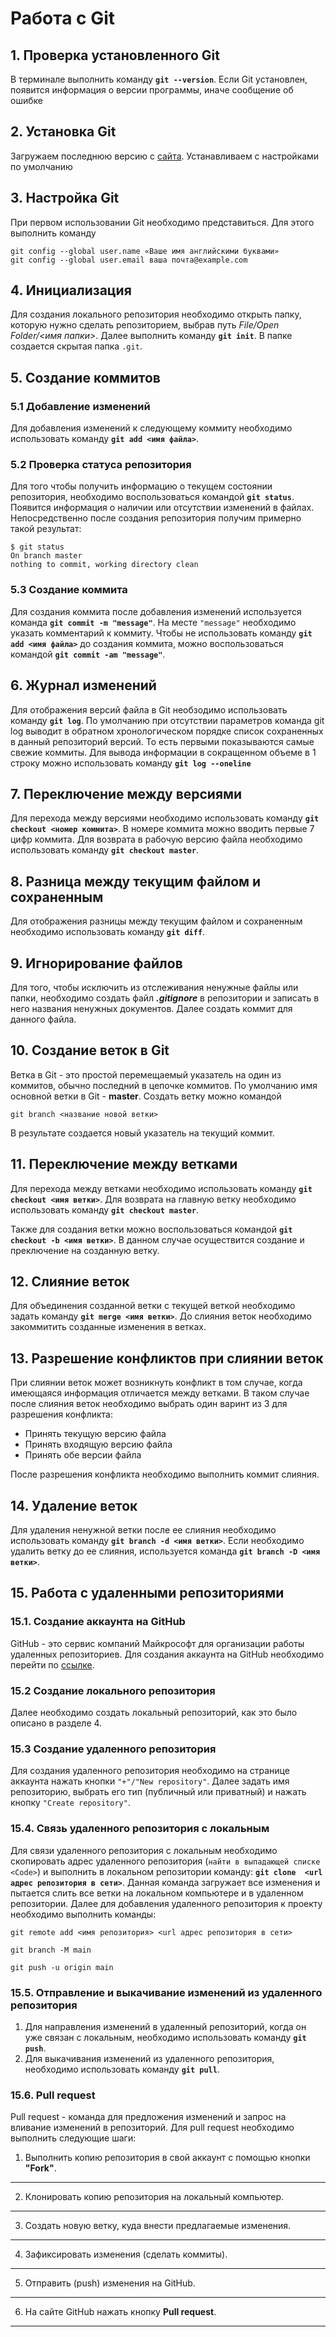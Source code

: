 # Работа с Git

## 1. Проверка установленного Git

В терминале выполнить команду **`git --version`**.
Если Git установлен, появится информация о версии программы, иначе сообщение об ошибке

## 2. Установка Git

Загружаем последнюю версию с [сайта](https://git-scm.com/downloads). Устанавливаем с настройками по умолчанию

## 3. Настройка Git
При первом использовании Git необходимо представиться. Для этого выполнить команду 
```
git config --global user.name «Ваше имя английскими буквами»
git config --global user.email ваша почта@example.com
```

## 4. Инициализация

Для создания локального репозитория необходимо открыть папку, которую нужно сделать репозиторием, выбрав путь *File/Open Folder/<имя папки>*. Далее выполнить команду **`git init`**. В папке создается скрытая папка  `.git`.

## 5. Создание коммитов

### 5.1 Добавление изменений

Для добавления изменений к следующему коммиту необходимо использовать команду **`git add <имя файла>`**.

### 5.2 Проверка статуса репозитория

Для того чтобы получить информацию о текущем состоянии репозитория, необходимо воспользоваться командой **`git status`**. Появится информация о наличии или отсутствии изменений в файлах.  Непосредственно после создания репозитория получим примерно такой результат: 
```
$ git status 
On branch master 
nothing to commit, working directory clean 
```

### 5.3 Создание коммита

Для создания коммита после добавления изменений используется команда  **`git commit -m "message"`**. На месте `"message"` необходимо указать комментарий к коммиту.
Чтобы не использовать команду **`git add <имя файла>`** до создания коммита, можно воспользоваться командой **`git commit -am "message"`**.

## 6. Журнал изменений

Для отображения версий файла в Git необзодимо использовать команду **`git log`**. По умолчанию при отсутствии параметров команда git log выводит в обратном хронологическом порядке список сохраненных в данный репозиторий версий. То есть первыми показываются самые свежие коммиты. Для вывода информации в сокращенном объеме в 1 строку можно использовать команду **`git log --oneline`**

## 7. Переключение между версиями

Для перехода между версиями необходимо использовать команду **`git checkout <номер коммита>`**. В номере коммита можно вводить первые 7 цифр коммита. Для возврата в рабочую версию файла необходимо использовать команду **`git checkout master`**.

## 8. Разница между текущим файлом и сохраненным

Для отображения разницы между текущим файлом и сохраненным необходимо использовать команду **`git diff`**.

## 9. Игнорирование файлов

Для того, чтобы исключить из отслеживания ненужные файлы или папки, необходимо создать файл ***.gitignore*** в репозитории и записать в него названия ненужных документов. Далее создать коммит для данного файла.


## 10. Создание веток в Git

Ветка в Git - это простой перемещаемый указатель на один из коммитов, обычно последний в цепочке коммитов.
По умолчанию имя основной ветки в Git - **master**.
Cоздать ветку можно командой 
```
git branch <название новой ветки>
```
В результате создается новый указатель на текущий коммит.

## 11. Переключение между ветками

Для перехода между ветками необходимо использовать команду **`git checkout <имя ветки>`**. Для возврата на главную ветку необходимо использовать команду **`git checkout master`**.

Также для создания ветки можно воспользоваться командой **`git checkout -b <имя ветки>`**. В данном случае осуществится создание и преключение на созданную ветку.

## 12. Слияние веток

Для объединения созданной ветки с текущей веткой необходимо задать команду **`git merge <имя ветки>`**. До слияния веток необходимо закоммитить созданные изменения в ветках.

## 13. Разрешение конфликтов при слиянии веток
При слиянии веток может возникнуть конфликт в том случае, когда имеющаяся информация отличается между ветками. В таком случае после слияния веток необходимо выбрать один варинт из 3 для разрешения конфликта: 
* Принять текущую версию файла
* Принять входящую версию файла
* Принять обе версии файла

После разрешения конфликта необходимо выполнить коммит слияния.

## 14. Удаление веток
Для удаления ненужной ветки после ее слияния необходимо использовать команду **`git branch -d <имя ветки>`**. Если необходимо удалить ветку до ее слияния, используется команда **`git branch -D <имя ветки>`**.

## 15. Работа с удаленными репозиториями

### 15.1. Создание аккаунта на GitHub

GitHub - это сервис компаний Майкрософт для организации работы удаленных репозиториев.
Для создания аккаунта на GitHub необходимо перейти по [ссылке](https://github.com/). 

### 15.2 Создание локального репозитория

Далее необходимо создать локальный репозиторий, как это было описано в разделе 4.

### 15.3 Создание удаленного репозитория

Для создания удаленного репозитория необходимо на странице аккаунта нажать кнопки `"+"/"New repository"`. Далее задать имя репозиторию, выбрать его тип (публичный или приватный) и нажать кнопку `"Create repository"`.

### 15.4. Связь удаленного репозитория с локальным

Для связи удаленного репозитория с локальным необходимо скопировать адрес удаленного репозитория (`найти в выпадающей списке <Code>`) и выполнить в локальном репозитории команду: **`git clone  <url адрес репозитория в сети>`**. Данная команда загружает все изменения и пытается слить все ветки на локальном компьютере и в удаленном репозитории.
Далее для добавления удаленного репозитория к проекту необходимо выполнить команды:
```
git remote add <имя репозитория> <url адрес репозитория в сети>

git branch -M main

git push -u origin main
```
### 15.5. Отправление и выкачивание изменений из удаленного репозитория

1. Для направления изменений в удаленный репозиторий, когда он уже связан с локальным, необходимо использовать команду **`git push`**.
2. Для выкачивания изменений из удаленного репозитория, необходимо использовать команду **`git pull`**.

### 15.6. Pull request
Pull request - команда для предложения изменений и запрос на вливание изменений в репозиторий. Для pull request необходимо выполнить следующие шаги:

1. Выполнить копию репозитория в свой аккаунт с помощью кнопки **"Fork"**.
---
2. Клонировать копию репозитория на локальный компьютер.
---
3. Создать новую ветку, куда внести предлагаемые изменения.
---
4. Зафиксировать изменения (сделать коммиты).
---
5. Отправить (push) изменения на GitHub.
---
6. На сайте GitHub нажать кнопку **Pull request**.
---